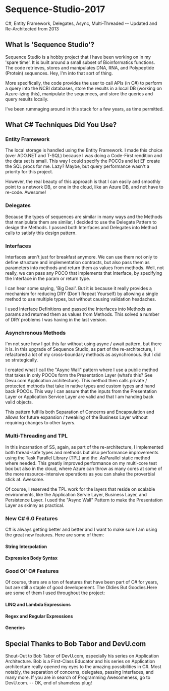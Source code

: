 # Sequence-Studio-2017
C#, Entity Framework, Delegates, Async, Multi-Threaded -- Updated and Re-Architected from 2013


<h2>What Is 'Sequence Studio'?</h2>
<p>Sequence Studio is a hobby project that I have been working on in my 'spare time'. It is built around a small subset of Bioinformatics functions. 
The code retrieves, stores and manipulates DNA, RNA, and Polypeptide (Protein) sequences. Hey, I'm into that sort of thing.</p>
<p> More specifically, the code provides the user to call APIs (in C#) to perform a query into the NCBI databases, store the results in a local DB
(working on Azure-izing this), manipulate the sequences, and store the queries and query results locally.</p>
<p> I've been rummaging around in this stack for a few years, as time permitted.</p>


<h2> What C# Techniques Did You Use?</h2>
<h3>Entity Framework</h3>
<p>The local storage is handled using the Entity Framework. I made this choice (over ADO.NET and T-SQL) because I was doing a
Code-First rendition and the data set is small. This way I could specify the POCOs and let EF create the SQL procs for me. 
Lazy? Maybe, but query performance wasn't a priority for this project.</p>
<p>However, the real beauty of this approach is that I can easily and smoothly point to a network DB, or one in the cloud, like an Azure DB, and not have to re-code. Awesome!</p>


<h3>Delegates</h3>
<p>Because the types of sequences are similar in many ways and the Methods that manipulate them are similar, 
I decided to use the Delegate Pattern to design the Methods. I passed both Interfaces and Delegates into Method calls to satisfy
this design pattern. </p>


<h3>Interfaces</h3>
<p>Interfaces aren't just for breakfast anymore. We can use them not only to define structure and implementation contracts, but also pass them as parameters into methods and return them as values from methods. Well, not really, we can pass any POCO that implements that Interface, by specifying the Interface in the param or return type.</p>
<p>I can hear some saying, 'Big Deal'. But it is because it really provides a mechanism for reducing DRY (Don't Repeat Yourself) by allowing a single method to use multiple types, but without causing validation headaches.</p>
<p>I used Interface Definitions and passed the Interfaces into Methods as params and 
returned them as values from Methods. This solved a number of DRY problems I was having in the last version.</p>


<h3>Asynchronous Methods</h3>
<p>I'm not sure how I got this far without using async / await pattern, but there it is. In this upgrade of Sequence Studio, 
as part of the re-architecture, I refactored a lot of my cross-boundary methods as asynchronous. But I did so strategically.
<p>I created what I call the "Async Wall" pattern where I use a public method that takes in only POCOs form the Presentation Layer (what’s this? See Devu.com Application architecture). This method then calls private / protected methods that take in native types and custom types and hand back POCOs. This way I can assure that the inputs from the Presentation Layer or Application Service Layer are valid and that I am handing back valid objects.</p>
<p> This pattern fulfills both Separation of Concerns and Encapsulation and allows for future expansion / tweaking of the Business Layer without requiring changes to other layers.</p>


<h3>Multi-Threading and TPL</h3>
<p>In this incarnation of SS, again, as part of the re-architecture, I implemented both thread-safe types and methods but also 
performance improvements using the Task Parallel Library (TPL) and the .AsParallel static method where needed. This greatly 
improved performance on my multi-core test box but also in the cloud, where Azure can throw as many cores at some of the more
resource-intensive operations as you can shake the proverbial stick at. Awesome.<p>
<p>Of course, I reserved the TPL work for the layers that reside on scalable environments, like the Application Servie Layer, Business Layer, and Persistence Layer. I used the "Async Wall" Pattern to make the Presentation Layer as skinny as practical.</p>


<h3>New C# 6.0 Features</h3>
<p>C# is always getting better and better and I want to make sure I am using the great new features. Here are some of them:</p>
<h4>String Interpolation</h4>
<h4>Expression Body Syntax</h4>


<h3>Good Ol' C# Features</h3>
<p>Of course, there are a ton of features that have been part of C# for years, but are still a staple of good developement. The Oldies But Goodies.Here are some of them I used throughout the project:</p>
<h4>LINQ and Lambda Expressions</h4>
<h4>Regex and Regular Expressions</h4>
<h4>Generics</h4>

<h2>Special Thanks to Bob Tabor and DevU.com</h2>
<p>Shout-Out to Bob Tabor of DevU.com, especially his series on Application Architecture. 
Bob is a First-Class Educator and his series on Application architecture really opened my eyes to the amazing possibilities 
in C#. Most notably, the separation of concerns, delegates, passing Interfaces, and many more. If you are in search 
of Programming Awesomeness, go to DevU.com. -- OK, end of shameless plug!</p>

